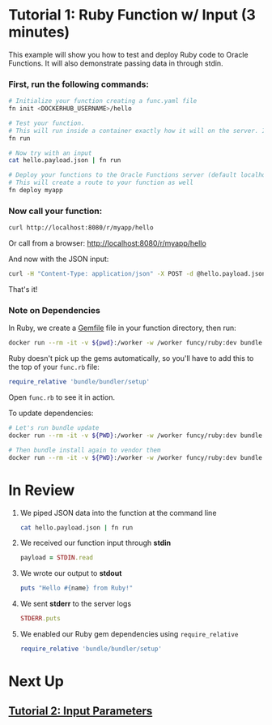 # Tutorial 1: Ruby Function w/ Input (3 minutes)

This example will show you how to test and deploy Ruby code to Oracle Functions. It will also demonstrate passing data in through stdin.

### First, run the following commands:

```sh
# Initialize your function creating a func.yaml file
fn init <DOCKERHUB_USERNAME>/hello

# Test your function. 
# This will run inside a container exactly how it will on the server. It will also install and vendor dependencies from Gemfile
fn run

# Now try with an input
cat hello.payload.json | fn run

# Deploy your functions to the Oracle Functions server (default localhost:8080)
# This will create a route to your function as well
fn deploy myapp
```
### Now call your function:

```sh
curl http://localhost:8080/r/myapp/hello
```

Or call from a browser: [http://localhost:8080/r/myapp/hello](http://localhost:8080/r/myapp/hello)

And now with the JSON input:

```sh
curl -H "Content-Type: application/json" -X POST -d @hello.payload.json http://localhost:8080/r/myapp/hello
```

That's it!

### Note on Dependencies

In Ruby, we create a [Gemfile](http://bundler.io/gemfile.html) file in your function directory, then run:

```sh
docker run --rm -it -v ${pwd}:/worker -w /worker funcy/ruby:dev bundle install --standalone --clean
```

Ruby doesn't pick up the gems automatically, so you'll have to add this to the top of your `func.rb` file:

```ruby
require_relative 'bundle/bundler/setup'
```

Open `func.rb` to see it in action.

To update dependencies:

```sh
# Let's run bundle update
docker run --rm -it -v ${PWD}:/worker -w /worker funcy/ruby:dev bundle update

# Then bundle install again to vendor them
docker run --rm -it -v ${PWD}:/worker -w /worker funcy/ruby:dev bundle install --standalone --clean
```

# In Review

1. We piped JSON data into the function at the command line
    ```sh
    cat hello.payload.json | fn run
    ```

2. We received our function input through **stdin**
    ```ruby
    payload = STDIN.read
    ```

3. We wrote our output to **stdout**
    ```ruby
    puts "Hello #{name} from Ruby!"
    ```

4. We sent **stderr** to the server logs
    ```ruby
    STDERR.puts
    ```

5. We enabled our Ruby gem dependencies using `require_relative`
    ```ruby
    require_relative 'bundle/bundler/setup'
    ```


# Next Up
## [Tutorial 2: Input Parameters](examples/tutorial/params)



